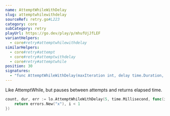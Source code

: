 ```yaml
---
name: AttemptWhileWithDelay
slug: attemptwhilewithdelay
sourceRef: retry.go#L223
category: core
subCategory: retry
playUrl: https://go.dev/play/p/mhufUjJfLEF
variantHelpers:
  - core#retry#attemptwhilewithdelay
similarHelpers:
  - core#retry#attempt
  - core#retry#attemptwithdelay
  - core#retry#attemptwhile
position: 30
signatures:
  - "func AttemptWhileWithDelay(maxIteration int, delay time.Duration, f func(int, time.Duration) (error, bool)) (int, time.Duration, error)"
---
```


Like AttemptWhile, but pauses between attempts and returns elapsed time.

```go
count, dur, err := lo.AttemptWhileWithDelay(5, time.Millisecond, func(i int, d time.Duration) (error, bool) {
    return errors.New("x"), i < 1
})
```


